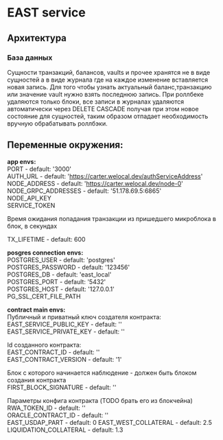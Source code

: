 # EAST service

## Архитектура

### База данных
Сущности транзакций, балансов, vaults и прочее хранятся не в виде сущностей а в виде журнала где на каждое изменение вставляется новая запись. Для того чтобы узнать актуальный баланс,транзакцию или значение vault нужно взять последнюю запись. При роллбеке удаляются только блоки, все записи в журналах удаляются автоматически через DELETE CASCADE получая при этом новое состояние для сущностей, таким образом отпадает необходимость вручную обрабатывать роллбэки.


## Переменные окружения:
  <b> app envs: </b>  
  PORT - default: '3000'  
  AUTH_URL - default: 'https://carter.welocal.dev/authServiceAddress'  
  NODE_ADDRESS - default: 'https://carter.welocal.dev/node-0'  
  NODE_GRPC_ADDRESSES - default: '51.178.69.5:6865'  
  NODE_API_KEY  
  SERVICE_TOKEN

  Время ожидания попадания транзакции из пришедшего микроблока в блок, в секундах

  TX_LIFETIME - default: 600

  <b> posgres connection envs: </b>  
  POSTGRES_USER - default: 'postgres'  
  POSTGRES_PASSWORD - default: '123456'  
  POSTGRES_DB - default: 'east_local'  
  POSTGRES_PORT - default: '5432'  
  POSTGRES_HOST - default: '127.0.0.1'  
  PG_SSL_CERT_FILE_PATH  

  
  <b>contract main envs:</b>  
  Публичный и приватный ключ создателя контракта:   
  EAST_SERVICE_PUBLIC_KEY - default: ''  
  EAST_SERVICE_PRIVATE_KEY - default: ''  

  Id созданного контракта:  
  EAST_CONTRACT_ID - default: ''  
  EAST_CONTRACT_VERSION - default: '1'

  Блок с которого начинается наблюдение - должен быть блоком создания контракта  
  FIRST_BLOCK_SIGNATURE - default: ''  

  Параметры конфига контракта (TODO брать его из блокчейна)  
  RWA_TOKEN_ID - default: ''  
  ORACLE_CONTRACT_ID - default: ''  
  EAST_USDAP_PART - default: 0
  EAST_WEST_COLLATERAL - default: 2.5  
  LIQUIDATION_COLLATERAL - default: 1.3  

